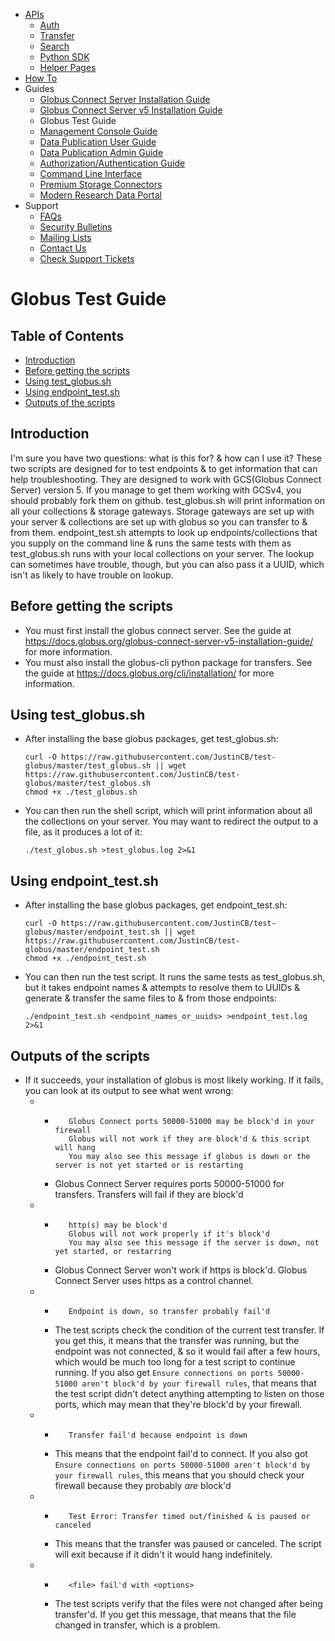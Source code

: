*   [APIs](https://docs.globus.org/api/)
    *   [Auth](https://docs.globus.org/api/auth/)
    *   [Transfer](https://docs.globus.org/api/transfer/)
    *   [Search](https://docs.globus.org/api/search/)
    *   [Python SDK](https://globus-sdk-python.readthedocs.io/en/stable/)
    *   [Helper Pages](https://docs.globus.org/api/helper-pages/)
*   [How To](https://docs.globus.org/how-to/)
*   Guides
    *   [Globus Connect Server Installation Guide](https://docs.globus.org/globus-connect-server-installation-guide/)
    *   [Globus Connect Server v5 Installation Guide](https://docs.globus.org/globus-connect-server-v5-installation-guide/)
    *   Globus Test Guide
    *   [Management Console Guide](https://docs.globus.org/management-console-guide/)
    *   [Data Publication User Guide](https://docs.globus.org/data-publication-user-guide/)
    *   [Data Publication Admin Guide](https://docs.globus.org/data-publication-admin-guide/)
    *   [Authorization/Authentication Guide](https://docs.globus.org/authorization-authentication-guide/)
    *   [Command Line Interface](https://docs.globus.org/cli/)
    *   [Premium Storage Connectors](https://docs.globus.org/premium-storage-connectors/)
    *   [Modern Research Data Portal](https://docs.globus.org/modern-research-data-portal/)
*   Support
    *   [FAQs](https://docs.globus.org/faq/)
    *   [Security Bulletins](https://docs.globus.org/security-bulletins/)
    *   [Mailing Lists](https://www.globus.org/mailing-lists)
    *   [Contact Us](https://www.globus.org/contact-us)
    *   [Check Support Tickets](https://support.globus.org/requests)
# Globus Test Guide
## Table of Contents

*   <a href="#INTRO">Introduction</a>
*   [Before getting the scripts](#PREREQ)
*   [Using test_globus.sh](#TEST)
*   [Using endpoint_test.sh](#END)
*   [Outputs of the scripts](#OUT)

<a name="INTRO" id="INTRO"></a><h2>Introduction</h2>
<p>I'm sure you have two questions: what is this for? &amp; how can I use it?  These two scripts are designed for to test endpoints &amp; to get information that can help troubleshooting.  They are designed to work with GCS(Globus Connect Server) version 5.  If you manage to get them working with GCSv4, you should probably fork them on github.  test_globus.sh will print information on all your collections &amp; storage gateways.  Storage gateways are set up with your server &amp; collections are set up with globus so you can transfer to &amp; from them.  endpoint_test.sh attempts to look up endpoints/collections that you supply on the command line &amp; runs the same tests with them as test_globus.sh runs with your local collections on your server.  The lookup can sometimes have trouble, though, but you can also pass it a UUID, which isn't as likely to have trouble on lookup.</p>

<a name="PREREQ" id="PREREQ"></a>
## Before getting the scripts

*   You must first install the globus connect server. See the guide at <https://docs.globus.org/globus-connect-server-v5-installation-guide/> for more information.
*   You must also install the globus-cli python package for transfers. See the guide at <https://docs.globus.org/cli/installation/> for more information.

<a name="TEST" id="TEST"></a>
## Using test_globus.sh
*   After installing the base globus packages, get test_globus.sh:  

        curl -O https://raw.githubusercontent.com/JustinCB/test-globus/master/test_globus.sh || wget https://raw.githubusercontent.com/JustinCB/test-globus/master/test_globus.sh
        chmod +x ./test_globus.sh
*   You can then run the shell script, which will print information about all the collections on your server. You may want to redirect the output to a file, as it produces a lot of it:  

        ./test_globus.sh >test_globus.log 2>&1
<a name="END" id="END"></a>
## Using endpoint_test.sh
*   After installing the base globus packages, get endpoint_test.sh:  

        curl -O https://raw.githubusercontent.com/JustinCB/test-globus/master/endpoint_test.sh || wget https://raw.githubusercontent.com/JustinCB/test-globus/master/endpoint_test.sh
        chmod +x ./endpoint_test.sh
*   You can then run the test script. It runs the same tests as test_globus.sh, but it takes endpoint names & attempts to resolve them to UUIDs & generate & transfer the same files to & from those endpoints:  

        ./endpoint_test.sh <endpoint_names_or_uuids> >endpoint_test.log 2>&1
<a name="OUT" id="OUT"></a>
## Outputs of the scripts
*   If it succeeds, your installation of globus is most likely working. If it fails, you can look at its output to see what went wrong:
    *   *        Globus Connect ports 50000-51000 may be block'd in your firewall
                 Globus will not work if they are block'd & this script will hang
                 You may also see this message if globus is down or the server is not yet started or is restarting
        *   Globus Connect Server requires ports 50000-51000 for transfers. Transfers will fail if they are block'd
    *   *        http(s) may be block'd
                 Globus will not work properly if it's block'd
                 You may also see this message if the server is down, not yet started, or restarring
        *   Globus Connect Server won't work if https is block'd. Globus Connect Server uses https as a control channel.
    *   *        Endpoint is down, so transfer probably fail'd
        *   The test scripts check the condition of the current test transfer. If you get this, it means that the transfer was running, but the endpoint was not connected, & so it would fail after a few hours, which would be much too long for a test script to continue running. If you also get `Ensure connections on ports 50000-51000 aren't block'd by your firewall rules`, that means that the test script didn't detect anything attempting to listen on those ports, which may mean that they're block'd by your firewall.
    *   *        Transfer fail'd because endpoint is down
        *   This means that the endpoint fail'd to connect. If you also got `Ensure connections on ports 50000-51000 aren't block'd by your firewall rules`, this means that you should check your firewall because they probably _are_ block'd
    *   *        Test Error: Transfer timed out/finished & is paused or canceled
        *   This means that the transfer was paused or canceled. The script will exit because if it didn't it would hang indefinitely.
    *   *        <file> fail'd with <options>
        *   The test scripts verify that the files were not changed after being transfer'd. If you get this message, that means that the file changed in transfer, which is a problem.
